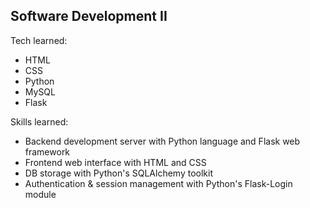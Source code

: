 ## Software Development II

Tech learned:

- HTML
- CSS
- Python
- MySQL
- Flask

Skills learned:

- Backend development server with Python language and Flask web framework
- Frontend web interface with HTML and CSS
- DB storage with Python's SQLAlchemy toolkit
- Authentication & session management with Python's Flask-Login module
